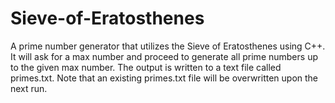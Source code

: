# Sieve-of-Eratosthenes
A prime number generator that utilizes the Sieve of Eratosthenes using C++. It will ask for a max number and proceed to generate all prime numbers up to the given max number. The output is written to a text file called primes.txt. Note that an existing primes.txt file will be overwritten upon the next run.
